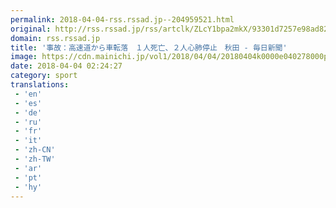 ```yaml
---
permalink: 2018-04-04-rss.rssad.jp--204959521.html
original: http://rss.rssad.jp/rss/artclk/ZLcY1bpa2mkX/93301d7257e98ad8207908e821cfd9c7?ul=L15eczQeXvdCdG.IHbmJs3mOK5M3ZjCOVG3kaP4p.Vb6SxYwNjZoePw2VLF8TQmb2yMl8yhA.LKtbgMNh.FsghTeZCJ9
domain: rss.rssad.jp
title: '事故：高速道から車転落　１人死亡、２人心肺停止　秋田 - 毎日新聞'
image: https://cdn.mainichi.jp/vol1/2018/04/04/20180404k0000e040278000p/9.jpg?1
date: 2018-04-04 02:24:27
category: sport
translations: 
 - 'en'
 - 'es'
 - 'de'
 - 'ru'
 - 'fr'
 - 'it'
 - 'zh-CN'
 - 'zh-TW'
 - 'ar'
 - 'pt'
 - 'hy'
---
```


